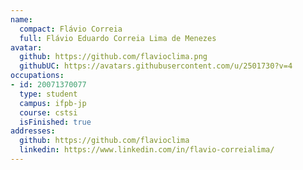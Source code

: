 ```yaml
---
name:
  compact: Flávio Correia
  full: Flávio Eduardo Correia Lima de Menezes
avatar:
  github: https://github.com/flavioclima.png
  githubUC: https://avatars.githubusercontent.com/u/2501730?v=4
occupations:
- id: 20071370077
  type: student
  campus: ifpb-jp
  course: cstsi
  isFinished: true
addresses:
  github: https://github.com/flavioclima
  linkedin: https://www.linkedin.com/in/flavio-correialima/
---
```

